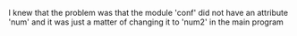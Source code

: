 I knew that the problem was that the module 'conf' did not have an attribute
'num' and it was just a matter of changing it to 'num2' in the main program